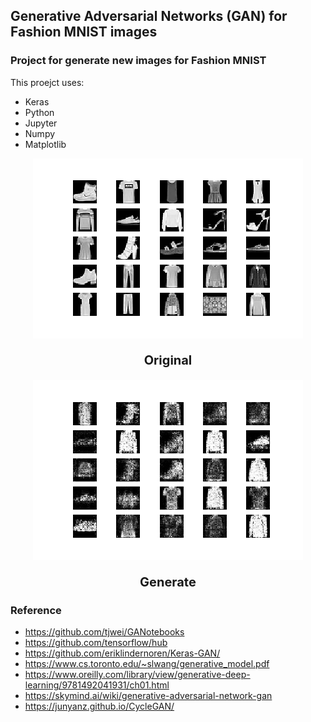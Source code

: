 ## Generative Adversarial Networks (GAN) for Fashion MNIST images

### Project for generate new images for Fashion MNIST

This proejct uses: 
- Keras
- Python
- Jupyter
- Numpy
- Matplotlib

<p align="center">
    <img src="./assets/mnist_0.png">
</p>
<p align="center" style='font-size:20px;text-align:center;'>
  <b>Original</b><br>
</p>

<p align="center">
     <img src="./assets/generate_mnist_0.png">
</p>
<p  align="center" style='font-size:20px;text-align:center;'>
  <b>Generate</b><br>
</p>

### Reference
- https://github.com/tjwei/GANotebooks
- https://github.com/tensorflow/hub
- https://github.com/eriklindernoren/Keras-GAN/
- https://www.cs.toronto.edu/~slwang/generative_model.pdf
- https://www.oreilly.com/library/view/generative-deep-learning/9781492041931/ch01.html
- https://skymind.ai/wiki/generative-adversarial-network-gan
- https://junyanz.github.io/CycleGAN/
